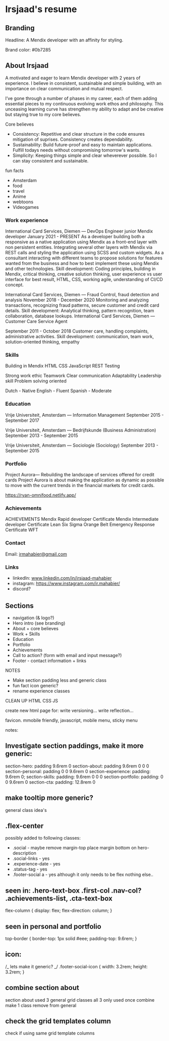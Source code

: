 # Irsjaad's resume

## Branding

Headline: A Mendix developer with an affinity for styling.

Brand color: #0b7285

## About Irsjaad

A motivated and eager to learn Mendix developer with 2 years of experience.
I believe in consistent, sustainable and simple building, with an importance on clear communication and mutual respect.

I’ve gone through a number of phases in my career, each of them adding essential pieces to my continuous evolving work ethos and philosophy. This unceasing learning curve has strengthen my ability to adapt and be creative but staying true to my core believes.

Core believes

- Consistency: Repetitive and clear structure in the code ensures mitigation of suprises. Consistency creates dependability.
- Sustainability: Build future-proof and easy to maintain applications. Fulfill todays needs without compromising tomorrow's wants.
- Simplicity: Keeping things simple and clear wheverever possible. So I can stay consistent and sustainable.

fun facts

- Amsterdam
- food
- travel
- Anime
- webtoons
- Videogames

### Work experience

International Card Services, Diemen — DevOps Engineer
junior Mendix developer
January 2021 - PRESENT
As a developer building both a responsive as a native application using
Mendix as a front-end layer with non persistent entities. Integrating
several other layers with Mendix via REST calls and styling the
application using SCSS and custom widgets.
As a consultant interacting with different teams to propose solutions
for features wanted from the business and how to best implement these
using Mendix and other technologies.
Skill development: Coding principles, building in Mendix, critical
thinking, creative solution thinking, user experience vs user interface
for best result, HTML, CSS, working agile, understanding of CI/CD
concept.

International Card Services, Diemen — Fraud Control,
fraud detection and analysis
November 2018 - December 2020
Monitoring and analyzing transactions, recognizing fraud patterns,
secure customer and credit card details.
Skill development: Analytical thinking, pattern recognition, team
collaboration, database lookups.
International Card Services, Diemen — Customer Care
Service Agent

September 2011 - October 2018
Customer care, handling complaints, administrative activities.
Skill development: communication, team work, solution-oriented
thinking, empathy

### Skills

Building in Mendix
HTML
CSS
JavaScript
REST
Testing

Strong work ethic
Teamwork
Clear communication
Adaptability
Leadership skill
Problem solving oriented

Dutch - Native
English - Fluent
Spanish - Moderate

### Education

Vrije Universiteit, Amsterdam — Information Management
September 2015 - September 2017

Vrije Universiteit, Amsterdam — Bedrijfskunde (Business
Administration)
September 2013 - September 2015

Vrije Universiteit, Amsterdam — Sociologie (Sociology)
September 2013 - September 2015

### Portfolio

Project Aurora— Rebuilding the landscape of services offered
for credit cards
Project Aurora is about making the application as dynamic as possible
to move with the current trends in the financial markets for credit
cards.

https://ryan-omnifood.netlify.app/

### Achievements

ACHIEVEMENTS
Mendix Rapid developer
Certificate
Mendix Intermediate developer
Certificate
Lean Six Sigma Orange Belt
Emergency Response Certificate
WFT

### Contact

Email: irmahabier@gmail.com

### Links

- linkedIn: www.linkedin.com/in/irsjaad-mahabier
- instagram: https://www.instagram.com/ir.mahabier/
- discord?

######

## Sections

- navigation (& logo?)
- Hero intro (see branding)
- About + core believes
- Work + Skills
- Education
- Portfolio
- Achievements
- Call to action? (form with email and input message?)
- Footer - contact information + links

NOTES

- Make section padding less and generic class
- fun fact icon generic?
- rename experience classes

CLEAN UP
HTML
CSS
JS

create new html page for:
write versioning...
write reflection...

favicon. mmobile friendly, javascript, mobile menu, sticky menu

notes:

## Investigate section paddings, make it more generic:

section-hero: padding 9.6rem 0
section-about: padding 9.6rem 0 0 0
section-personal: padding 0 0 9.6rem 0
section-experience: padding: 9.6rem 0;
section-skills: padding: 9.6rem 0 0 0
section-portfolio: padding: 0 0 9.6rem 0
section-cta: padding: 12.8rem 0

## make tooltip more generic?

general class idea's

## .flex-center

possibly added to following classes:

- .social - maybe remove margin-top place margin bottom on hero-description
- .social-links - yes
- .experience-date - yes
- .status-tag - yes
- .footer-social a - yes although it only needs to be flex nothing else..

## seen in: .hero-text-box .first-col .nav-col? .achievements-list, .cta-text-box

flex-column {
display: flex;
flex-direction: column;
}

## seen in personal and portfolio

top-border {
border-top: 1px solid #eee;
padding-top: 9.6rem;
}

## icon:

/_ lets make it generic? _/
.footer-social-icon {
width: 3.2rem;
height: 3.2rem;
}

## combine section about

section about used 3 general grid classes all 3 only used once combine make 1 class remove from general

## check the grid templates column

check if using same grid template columns
